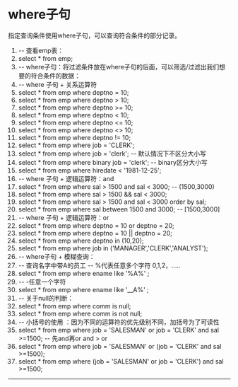 ﻿
# where子句

指定查询条件使用where子句，可以查询符合条件的部分记录。 




1.  -- 查看emp表：
2.  select * from emp;
3.  -- where子句：将过滤条件放在where子句的后面，可以筛选/过滤出我们想要的符合条件的数据：
4.  -- where 子句 + 关系运算符
5.  select * from emp where deptno = 10;
6.  select * from emp where deptno > 10;
7.  select * from emp where deptno >= 10;
8.  select * from emp where deptno < 10;
9.  select * from emp where deptno <= 10;
10. select * from emp where deptno <> 10;
11. select * from emp where deptno != 10;
12. select * from emp where job = 'CLERK'; 
13. select * from emp where job = 'clerk'; -- 默认情况下不区分大小写 
14. select * from emp where binary job = 'clerk'; -- binary区分大小写
15. select * from emp where hiredate < '1981-12-25';
16. -- where 子句 + 逻辑运算符：and 
17. select * from emp where sal > 1500 and sal < 3000;  -- (1500,3000)
18. select * from emp where sal > 1500 && sal < 3000; 
19. select * from emp where sal > 1500 and sal < 3000 order by sal;
20. select * from emp where sal between 1500 and 3000; -- [1500,3000]
21. -- where 子句 + 逻辑运算符：or
22. select * from emp where deptno = 10 or deptno = 20;
23. select * from emp where deptno = 10 || deptno = 20;
24. select * from emp where deptno in (10,20);
25. select * from emp where job in ('MANAGER','CLERK','ANALYST');
26. -- where子句 + 模糊查询：
27. -- 查询名字中带A的员工  -- %代表任意多个字符 0,1,2，.....
28. select * from emp where ename like '%A%' ;
29. -- -任意一个字符
30. select * from emp where ename like '__A%' ;
31. -- 关于null的判断：
32. select * from emp where comm is null;
33. select * from emp where comm is not null;
34. -- 小括号的使用  ：因为不同的运算符的优先级别不同，加括号为了可读性
35. select * from emp where job = 'SALESMAN' or job = 'CLERK' and sal >=1500;
    \-- 先and再or  and > or
36. select * from emp where job = 'SALESMAN' or (job = 'CLERK' and sal >=1500); 
37. select * from emp where (job = 'SALESMAN' or job = 'CLERK') and sal >=1500;

 









------------------------------------------------------------

